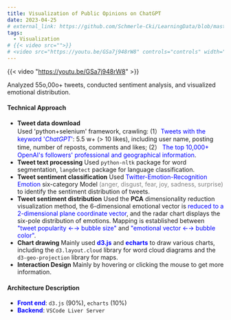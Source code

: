 ```yaml
---
title: Visualization of Public Opinions on ChatGPT
date: 2023-04-25
# external_link: https://github.com/Schmerle-Cki/LearningData/blob/master/DataVisualization/Technical%20Approach.pdf
tags:
  - Visualization
# {{< video src="">}}
# <video src="https://youtu.be/GSa7j948rW8" controls="controls" width="800" height="600"></video>
---
```

{{< video "https://youtu.be/GSa7j948rW8" >}}

Analyzed 55o,00o+ tweets, conducted sentiment analysis, and visualized emotional distribution.

#### Technical Approach

- **Tweet data download**
  Used 'python+selenium' framework, crawling:
  (1）<font color="blue">Tweets with the keyword '*ChatGPT*'</font>: 5.5 w+ (> 10 likes), including user name, posting time, number of reposts, comments and likes;
  (2） <font color="blue">The top 10,000+ OpenAI's followers' professional and geographical information</font>.
- **Tweet text processing**
  Used `python-nltk` package for word segmentation, `langdetect` package for language classification.
- **Tweet sentiment classification**
  Used <font color="blue">Twitter-Emotion-Recognition Emotion</font> six-category Model <font color="grey">(anger, disgust, fear, joy, sadness, surprise)</font> to identify the sentiment distribution of tweets.
- **Tweet sentiment distribution**
  Used the **PCA** dimensionality reduction visualization method, the 6-dimensional emotional vector is <font color="blue">reduced to a 2-dimensional plane coordinate vector</font>, and the radar chart displays the six-pole distribution of emotions. Mapping is
  established between <font color="blue">"tweet popularity ←→ bubble size"</font> and <font color="blue">"emotional vector ←→ bubble color"</font>.
- **Chart drawing**
  Mainly used **<font color="blue">d3.js</font>** and **<font color="blue">echarts</font>** to draw various charts, including the `d3.layout.cloud` library for word cloud diagrams and the `d3-geo-projection` library for maps.
- **Interaction Design**
  Mainly by hovering or clicking the mouse to get more information.

#### Architecture Description

- <font color="blue">**Front end**</font>: 	`d3.js` (90%), `echarts` (10%)
- <font color="blue">**Backend**</font>: 	  `VSCode Liver Server`  

<!--more-->
